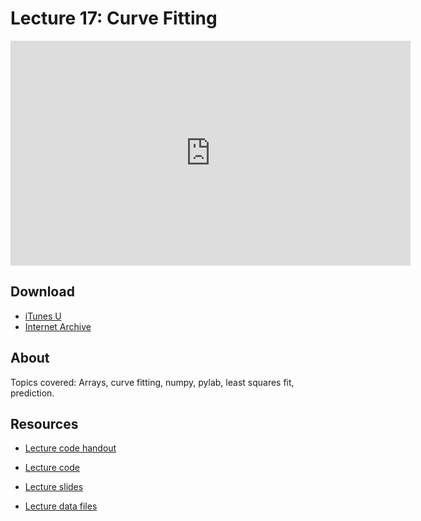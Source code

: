 # Lecture 17: Curve Fitting

<iframe width="640" height="360" src="http://www.youtube.com/embed/TIQTYgmavC4?feature=player_detailpage" frameborder="0" allowfullscreen></iframe>

## Download

- [iTunes U](http://itunes.apple.com/us/itunes-u/lecture-17-curve-fitting/id499270153?i=110101049)
- [Internet Archive](http://www.archive.org/download/MIT6.00SCS11/MIT6_00SCS11_lec17_300k.mp4)

## About

Topics covered: Arrays, curve fitting, numpy, pylab, least squares fit, prediction.



## Resources

- [Lecture code handout](http://ocw.mit.edu/courses/electrical-engineering-and-computer-science/6-00sc-introduction-to-computer-science-and-programming-spring-2011/unit-2/lecture-17-curve-fitting/MIT6_00SCS11_lec17.pdf)

- [Lecture code](http://ocw.mit.edu/courses/electrical-engineering-and-computer-science/6-00sc-introduction-to-computer-science-and-programming-spring-2011/unit-2/lecture-17-curve-fitting/lec17.py)

- [Lecture slides](http://ocw.mit.edu/courses/electrical-engineering-and-computer-science/6-00sc-introduction-to-computer-science-and-programming-spring-2011/unit-2/lecture-17-curve-fitting/MIT6_00SCS11_lec17_slides.pdf)

- [Lecture data files](http://ocw.mit.edu/courses/electrical-engineering-and-computer-science/6-00sc-introduction-to-computer-science-and-programming-spring-2011/unit-2/lecture-17-curve-fitting/lec17_data.zip)



